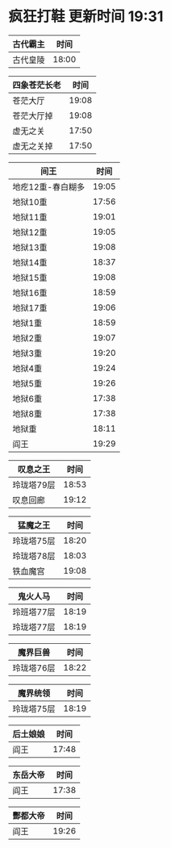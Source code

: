 # 疯狂打鞋 更新时间 19:31

| 古代霸主   | 时间    |
|--------|-------|
| 古代皇陵 | 18:00 |

| 四象苍茫长老   | 时间    |
|--------|-------|
| 苍茫大厅 | 19:08 |
| 苍茫大厅掉 | 19:08 |
| 虚无之关 | 17:50 |
| 虚无之关掉 | 17:50 |

| 间王   | 时间    |
|--------|-------|
| 地疙12重-春白糊多 | 19:05 |
| 地狱10重 | 17:56 |
| 地狱11重 | 19:01 |
| 地狱12重 | 19:05 |
| 地狱13重 | 19:08 |
| 地狱14重 | 18:37 |
| 地狱15重 | 19:08 |
| 地狱16重 | 18:59 |
| 地狱17重 | 19:06 |
| 地狱1重 | 18:59 |
| 地狱2重 | 19:07 |
| 地狱3重 | 19:20 |
| 地狱4重 | 19:24 |
| 地狱5重 | 19:26 |
| 地狱6重 | 17:38 |
| 地狱8重 | 17:38 |
| 地狱重 | 18:11 |
| 阎王 | 19:29 |

| 叹息之王   | 时间    |
|--------|-------|
| 玲珑塔79层 | 18:53 |
| 叹息回廊 | 19:12 |

| 猛魔之王   | 时间    |
|--------|-------|
| 玲珑塔75层 | 18:20 |
| 玲珑塔78层 | 18:03 |
| 铁血魔宫 | 19:08 |

| 鬼火人马   | 时间    |
|--------|-------|
| 玲班塔77层 | 18:19 |
| 玲珑塔77层 | 18:19 |

| 魔界巨兽   | 时间    |
|--------|-------|
| 玲珑塔76层 | 18:22 |

| 魔界统领   | 时间    |
|--------|-------|
| 玲珑塔75层 | 18:19 |

| 后土娘娘   | 时间    |
|--------|-------|
| 阎王 | 17:48 |

| 东岳大帝   | 时间    |
|--------|-------|
| 阎王 | 17:38 |

| 酆都大帝   | 时间    |
|--------|-------|
| 阎王 | 19:26 |